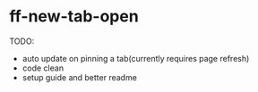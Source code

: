 # ff-new-tab-open

TODO:

- auto update on pinning a tab(currently requires page refresh)
- code clean
- setup guide and better readme
